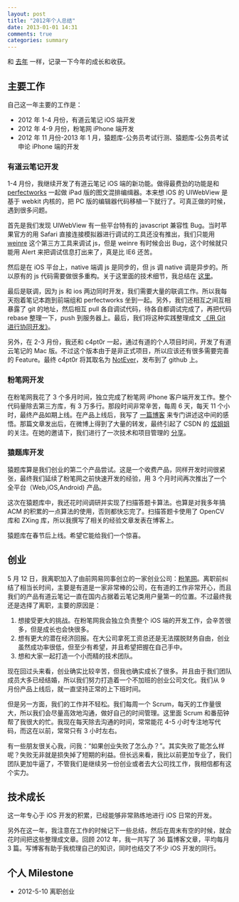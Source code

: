 ```yaml
---
layout: post
title: "2012年个人总结"
date: 2013-01-01 14:31
comments: true
categories: summary
---
```


和 [去年](http://blog.devtang.com/blog/2012/01/01/2011-summary/) 一样，记录一下今年的成长和收获。

<!-- more -->

## 主要工作

自己这一年主要的工作是：

 * 2012 年 1-4 月份，有道云笔记 iOS 端开发
 * 2012 年 4-9 月份，粉笔网 iPhone 端开发
 * 2012 年 11 月份-2013 年 1 月，猿题库-公务员考试行测、猿题库-公务员考试申论 iPhone 端的开发

### 有道云笔记开发

<!--
1 月 26 日，结婚。从 2004 年 1 月 26 日我和她相识，再到今年的同一天结婚。8 年过去了，我和她因为相伴，过得快乐和充实。在承诺 “执子之手，与之携老” 的誓言后，我们也学会了相互诉说，相互迁就和相互照顾。
-->

1-4 月份，我继续开发了有道云笔记 iOS 端的新功能。做得最费劲的功能是和 [perfectworks](http://weibo.com/perfectworks) 一起做 iPad 版的图文混排编缉器。本来想 iOS 的 UIWebView 是基于 webkit 内核的，把 PC 版的编辑器代码移植一下就行了。可真正做的时候，遇到很多问题。

首先是我们发现 UIWebView 有一些平台特有的 javascript 兼容性 Bug。当时苹果官方的用 Safari 直接连接模拟器进行调试的工具还没有推出，我们只能用 [weinre](http://phonegap.github.com/weinre/) 这个第三方工具来调试 js，但是 weinre 有时候会出 Bug，这个时候就只能用 Alert 来把调试信息打出来了，真是比 IE6 还苦。

然后是在 iOS 平台上，native 端调 js 是同步的，但 js 调 native 调是异步的。所以原有的 js 代码需要做很多重构。关于这里面的技术细节，我总结在 [这里](http://blog.devtang.com/blog/2012/03/24/talk-about-uiwebview-and-phonegap/)。

最后是联调，因为 js 和 ios 两边同时开发，我们需要大量的联调工作。所以我每天抱着笔记本跑到前端组和 perfectworks 坐到一起。另外，我们还相互之间互相暴露了 git 的地址，然后相互 pull 各自调试代码，待各自都调试完成了，再把代码 rebase 整理一下，push 到服务器上。最后，我们将这种实践整理成文 [《用 Git 进行协同开发》](http://blog.devtang.com/blog/2012/02/29/collaboration-with-git/)。

另外，在 2-3 月份，我还和 c4pt0r 一起，通过有道的个人项目时间，开发了有道云笔记的 Mac 版。不过这个版本由于是非正式项目，所以应该还有很多需要完善的 Feature。最终 c4pt0r 将其取名为 [NotEver](https://github.com/c4pt0r/notever/wiki/NotEver)，发布到了 github 上。

### 粉笔网开发

在粉笔网我花了 3 个多月时间，独立完成了粉笔网 iPhone 客户端开发工作。整个代码量除去第三方库，有 3 万多行。那段时间非常辛苦，每周 6 天，每天 11 个小时，最终产品如期上线。在产品上线后，我写了 [一篇博客](http://blog.devtang.com/blog/2012/09/15/talk-about-my-startup-exp/) 来专门讲述这中间的感悟。那篇文章发出后，在微博上得到了大量的转发，最终引起了 CSDN 的 [炫姐姐](http://weibo.com/cmdnclub) 的关注。在她的邀请下，我们进行了一次技术和项目管理的 [分享](http://blog.devtang.com/blog/2012/10/15/scrum-and-architecture-in-fenbi/)。

### 猿题库开发

猿题库算是我们创业的第二个产品尝试。这是一个收费产品，同样开发时间很紧张，最终我们延续了粉笔网之前快速开发的经验，用 3 个月时间再次推出了一个全平台（Web,iOS,Android) 产品。

这次在猿题库中，我还花时间调研并实现了扫描答题卡算法。也算是对我多年搞 ACM 的积累的一点算法的使用，否则都快忘完了。扫描答题卡使用了 OpenCV 库和 ZXing 库，所以我撰写了相关的经验文章发表在博客上。

猿题库在春节后上线。希望它能给我们一个惊喜。

## 创业

5 月 12 日，我离职加入了由前网易同事创立的一家创业公司：[粉笔网](http://fenbi.com/)。离职前纠结了相当长时间，主要是有道是一家非常棒的公司，在有道的工作非常开心，而且我们的产品有道云笔记一直在国内占据着云笔记类用户量第一的位置。不过最终我还是选择了离职，主要的原因是：

 1. 想接受更大的挑战。在粉笔网我会独立负责整个 iOS 端的开发工作，会辛苦很多，但是成长也会快很多。
 2. 想有更大的潜在经济回报。在大公司拿死工资总还是无法摆脱财务自由，创业虽然成功率很低，但至少有希望，并且希望把握在自己手中。
 3. 想和大家一起打造一个小而精的技术团队。

现在回过头来看，创业确实比较辛苦，但我也确实成长了很多。并且由于我们团队成员大多已经结婚，所以我们努力打造着一个不加班的创业公司文化。我们从 9 月份产品上线后，就一直坚持正常的上下班时间。

但是另一方面，我们的工作并不轻松。我们每周一个 Scrum，每天的工作量很大，所以我们会尽量高效地沟通，做好自己的时间管理。这里面 Scrum 和番茄钟帮了我很大的忙。我现在每天除去沟通的时间，常常能花 4-5 小时专注地写代码，而这在以前，常常只有 3 小时左右。

有一些朋友很关心我，问我：“如果创业失败了怎么办？”。其实失败了能怎么样呢？失败无非就是损失掉了短期的利益。但长远来看，我比以前更加专业了，我们团队更加牛逼了，不管我们是继续另一份创业或者去大公司找工作，我相信都有这个实力。

## 技术成长

这一年专心于 iOS 开发的积累，已经能够非常熟练地进行 iOS 日常的开发。

另外在这一年，我注意在工作的时候记下一些总结，然后在周末有空的时候，就会花时间把这些整理成文章。回顾 2012 年，我一共写了 36 篇博客文章，平均每月 3 篇。写博客有助于我梳理自己的知识，同时也结交了不少 iOS 开发的同行。

## 个人 Milestone

 * 2012-5-10 离职创业

